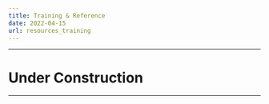 ```yaml
---
title: Training & Reference
date: 2022-04-15
url: resources_training
---
```


------
# Under Construction
------
